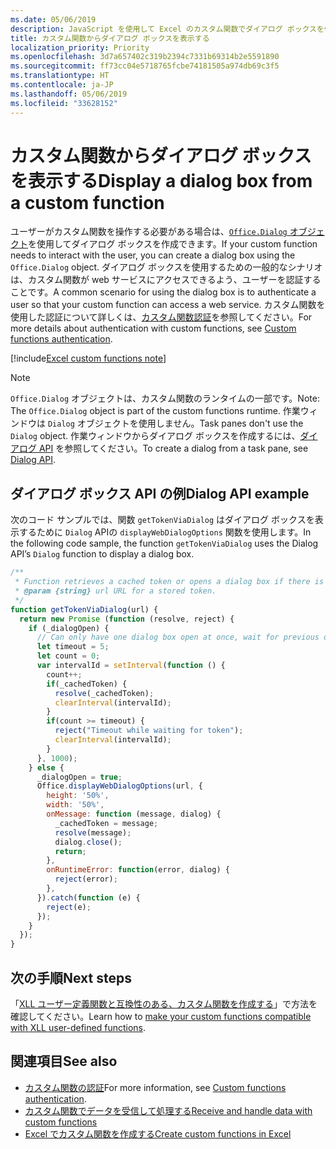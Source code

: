 ```yaml
---
ms.date: 05/06/2019
description: JavaScript を使用して Excel のカスタム関数でダイアログ ボックスを作成します。
title: カスタム関数からダイアログ ボックスを表示する
localization_priority: Priority
ms.openlocfilehash: 3d7a657402c319b2394c7331b69314b2e5591890
ms.sourcegitcommit: ff73cc04e5718765fcbe74181505a974db69c3f5
ms.translationtype: HT
ms.contentlocale: ja-JP
ms.lasthandoff: 05/06/2019
ms.locfileid: "33628152"
---
```

# <a name="display-a-dialog-box-from-a-custom-function"></a><span data-ttu-id="1a48e-103">カスタム関数からダイアログ ボックスを表示する</span><span class="sxs-lookup"><span data-stu-id="1a48e-103">Display a dialog box from a custom function</span></span>

<span data-ttu-id="1a48e-104">ユーザーがカスタム関数を操作する必要がある場合は、[`Office.Dialog` オブジェクト](/javascript/api/office-runtime/officeruntime.dialog?view=office-js)を使用してダイアログ ボックスを作成できます。</span><span class="sxs-lookup"><span data-stu-id="1a48e-104">If your custom function needs to interact with the user, you can create a dialog box using the `Office.Dialog` object.</span></span> <span data-ttu-id="1a48e-105">ダイアログ ボックスを使用するための一般的なシナリオは、カスタム関数が web サービスにアクセスできるよう、ユーザーを認証することです。</span><span class="sxs-lookup"><span data-stu-id="1a48e-105">A common scenario for using the dialog box is to authenticate a user so that your custom function can access a web service.</span></span> <span data-ttu-id="1a48e-106">カスタム関数を使用した認証について詳しくは、[カスタム関数認証](./custom-functions-authentication.md)を参照してください。</span><span class="sxs-lookup"><span data-stu-id="1a48e-106">For more details about authentication with custom functions, see [Custom functions authentication](./custom-functions-authentication.md).</span></span>

[!include[Excel custom functions note](../includes/excel-custom-functions-note.md)]

>[!NOTE]
> <span data-ttu-id="1a48e-107">`Office.Dialog` オブジェクトは、カスタム関数のランタイムの一部です。</span><span class="sxs-lookup"><span data-stu-id="1a48e-107">Note: The `Office.Dialog` object is part of the custom functions runtime.</span></span> <span data-ttu-id="1a48e-108">作業ウィンドウは `Dialog` オブジェクトを使用しません。</span><span class="sxs-lookup"><span data-stu-id="1a48e-108">Task panes don't use the `Dialog` object.</span></span> <span data-ttu-id="1a48e-109">作業ウィンドウからダイアログ ボックスを作成するには、[ダイアログ API](/office/dev/add-ins/develop/dialog-api-in-office-add-ins) を参照してください。</span><span class="sxs-lookup"><span data-stu-id="1a48e-109">To create a dialog from a task pane, see [Dialog API](/office/dev/add-ins/develop/dialog-api-in-office-add-ins).</span></span>

## <a name="dialog-box-api-example"></a><span data-ttu-id="1a48e-110">ダイアログ ボックス API の例</span><span class="sxs-lookup"><span data-stu-id="1a48e-110">Dialog API example</span></span>

<span data-ttu-id="1a48e-111">次のコード サンプルでは、​​関数 `getTokenViaDialog` はダイアログ ボックスを表示するために `Dialog` APIの `displayWebDialogOptions` 関数を使用します。</span><span class="sxs-lookup"><span data-stu-id="1a48e-111">In the following code sample, the function `getTokenViaDialog` uses the Dialog API’s `Dialog` function to display a dialog box.</span></span>

```js
/**
 * Function retrieves a cached token or opens a dialog box if there is no saved token. Note that this is not a sufficient example of authentication but is intended to show the capabilities of the Dialog object.
 * @param {string} url URL for a stored token.
 */
function getTokenViaDialog(url) {
  return new Promise (function (resolve, reject) {
    if (_dialogOpen) {
      // Can only have one dialog box open at once, wait for previous dialog box's token
      let timeout = 5;
      let count = 0;
      var intervalId = setInterval(function () {
        count++;
        if(_cachedToken) {
          resolve(_cachedToken);
          clearInterval(intervalId);
        }
        if(count >= timeout) {
          reject("Timeout while waiting for token");
          clearInterval(intervalId);
        }
      }, 1000);
    } else {
      _dialogOpen = true;
      Office.displayWebDialogOptions(url, {
        height: '50%',
        width: '50%',
        onMessage: function (message, dialog) {
          _cachedToken = message;
          resolve(message);
          dialog.close();
          return;
        },
        onRuntimeError: function(error, dialog) {
          reject(error);
        },
      }).catch(function (e) {
        reject(e);
      });
    }
  });
}
```

## <a name="next-steps"></a><span data-ttu-id="1a48e-112">次の手順</span><span class="sxs-lookup"><span data-stu-id="1a48e-112">Next steps</span></span>
<span data-ttu-id="1a48e-113">「[XLL ユーザー定義関数と互換性のある、カスタム関数を作成する](make-custom-functions-compatible-with-xll-udf.md)」で方法を確認してください。</span><span class="sxs-lookup"><span data-stu-id="1a48e-113">Learn how to [make your custom functions compatible with XLL user-defined functions](make-custom-functions-compatible-with-xll-udf.md).</span></span>

## <a name="see-also"></a><span data-ttu-id="1a48e-114">関連項目</span><span class="sxs-lookup"><span data-stu-id="1a48e-114">See also</span></span>

* <span data-ttu-id="1a48e-115">[カスタム関数の認証](custom-functions-authentication.md)</span><span class="sxs-lookup"><span data-stu-id="1a48e-115">For more information, see [Custom functions authentication](custom-functions-authentication.md).</span></span>
* [<span data-ttu-id="1a48e-116">カスタム関数でデータを受信して​​処理する</span><span class="sxs-lookup"><span data-stu-id="1a48e-116">Receive and handle data with custom functions</span></span>](custom-functions-web-reqs.md)
* [<span data-ttu-id="1a48e-117">Excel でカスタム関数を作成する</span><span class="sxs-lookup"><span data-stu-id="1a48e-117">Create custom functions in Excel</span></span>](custom-functions-overview.md)
